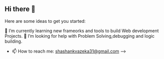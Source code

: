 ## Hi there 👋

Here are some ideas to get you started:


  🌱 I’m currently learning new frameorks and tools to build Web development Projects.
  🤔 I’m looking for help with Problem Solving,debugging and logic building.
- 📫 How to reach me: shashankvazeka31@gmail.com
-->
